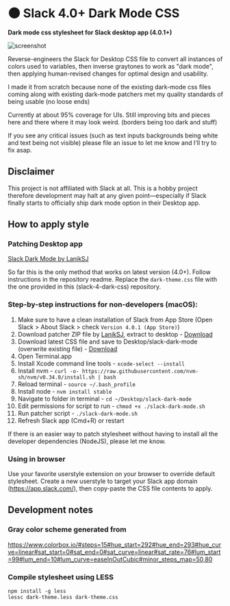 # 🌑 Slack 4.0+ Dark Mode CSS
**Dark mode css stylesheet for Slack desktop app (4.0.1+)**

![screenshot](https://user-images.githubusercontent.com/2870726/62346972-11e9b800-b533-11e9-81fc-3d51dc9aa2e7.png)

Reverse-engineers the Slack for Desktop CSS file to convert all instances of colors used to variables, then inverse graytones to work as "dark mode", then applying human-revised changes for optimal design and usability.

I made it from scratch because none of the existing dark-mode css files coming along with existing dark-mode patchers met my quality standards of being usable (no loose ends)

Currently at about 95% coverage for UIs. Still improving bits and pieces here and there where it may look weird. (borders being too dark and stuff)

If you see any critical issues (such as text inputs backgrounds being white and text being not visible) please file an issue to let me know and I'll try to fix asap.

## Disclaimer
This project is not affiliated with Slack at all. This is a hobby project therefore development may halt at any given point—especially if Slack finally starts to officially ship dark mode option in their Desktop app.

## How to apply style
### Patching Desktop app
[Slack Dark Mode by LanikSJ](https://github.com/LanikSJ/slack-dark-mode)

So far this is the only method that works on latest version (4.0+). Follow instructions in the repository readme.
Replace the `dark-theme.css` file with the one provided in this (slack-4-dark-css) repository.

### Step-by-step instructions for non-developers (macOS):
1. Make sure to have a clean installation of Slack from App Store (Open Slack > About Slack > check `Version 4.0.1 (App Store)`)
1. Download patcher ZIP file by [LanikSJ](https://github.com/LanikSJ/slack-dark-mode), extract to desktop - [Download](https://github.com/LanikSJ/slack-dark-mode/archive/master.zip)
1. Download latest CSS file and save to Desktop/slack-dark-mode (overwrite existing file) - [Download](https://raw.githubusercontent.com/zvuc/slack-4-dark-css/master/dark-theme.css) 
1. Open Terminal.app
1. Install Xcode command line tools - `xcode-select --install`
1. Install nvm - `curl -o- https://raw.githubusercontent.com/nvm-sh/nvm/v0.34.0/install.sh | bash`
1. Reload terminal - `source ~/.bash_profile`
1. Install node - `nvm install stable`
1. Navigate to folder in terminal - `cd ~/Desktop/slack-dark-mode`
1. Edit permissions for script to run - `chmod +x ./slack-dark-mode.sh`
1. Run patcher script -  `./slack-dark-mode.sh`
1. Refresh Slack app (Cmd+R) or restart

If there is an easier way to patch stylesheet without having to install all the developer dependencies (NodeJS), please let me know.

### Using in browser
Use your favorite userstyle extension on your browser to override default stylesheet. Create a new userstyle to target your Slack app domain (https://app.slack.com/), then copy-paste the CSS file contents to apply.

## Development notes
### Gray color scheme generated from
https://www.colorbox.io/#steps=15#hue_start=292#hue_end=293#hue_curve=linear#sat_start=0#sat_end=0#sat_curve=linear#sat_rate=76#lum_start=99#lum_end=10#lum_curve=easeInOutCubic#minor_steps_map=50,80

### Compile stylesheet using LESS
```
npm install -g less
lessc dark-theme.less dark-theme.css
```


